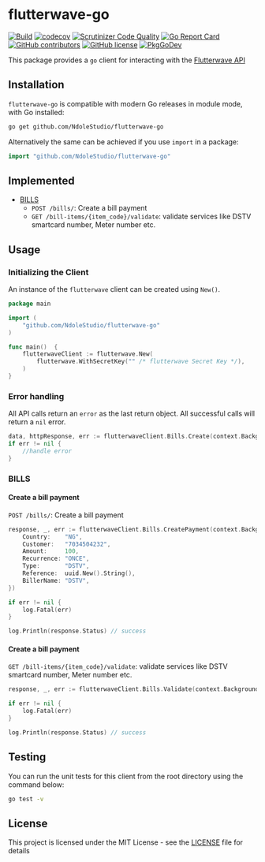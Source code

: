 # flutterwave-go

[![Build](https://github.com/NdoleStudio/flutterwave-go/actions/workflows/main.yml/badge.svg)](https://github.com/NdoleStudio/flutterwave-go/actions/workflows/main.yml)
[![codecov](https://codecov.io/gh/NdoleStudio/flutterwave-go/branch/main/graph/badge.svg)](https://codecov.io/gh/NdoleStudio/flutterwave-go)
[![Scrutinizer Code Quality](https://scrutinizer-ci.com/g/NdoleStudio/flutterwave-go/badges/quality-score.png?b=main)](https://scrutinizer-ci.com/g/NdoleStudio/flutterwave-go/?branch=main)
[![Go Report Card](https://goreportcard.com/badge/github.com/NdoleStudio/flutterwave-go)](https://goreportcard.com/report/github.com/NdoleStudio/flutterwave-go)
[![GitHub contributors](https://img.shields.io/github/contributors/NdoleStudio/flutterwave-go)](https://github.com/NdoleStudio/flutterwave-go/graphs/contributors)
[![GitHub license](https://img.shields.io/github/license/NdoleStudio/flutterwave-go?color=brightgreen)](https://github.com/NdoleStudio/flutterwave-go/blob/master/LICENSE)
[![PkgGoDev](https://pkg.go.dev/badge/github.com/NdoleStudio/flutterwave-go)](https://pkg.go.dev/github.com/NdoleStudio/flutterwave-go)


This package provides a `go` client for interacting with the [Flutterwave API](https://developer.flutterwave.com/docs)

## Installation

`flutterwave-go` is compatible with modern Go releases in module mode, with Go installed:

```bash
go get github.com/NdoleStudio/flutterwave-go
```

Alternatively the same can be achieved if you use `import` in a package:

```go
import "github.com/NdoleStudio/flutterwave-go"
```

## Implemented

- [BILLS](#bills)
    - `POST /bills/`: Create a bill payment
    - `GET /bill-items/{item_code}/validate`: validate services like DSTV smartcard number, Meter number etc.

## Usage

### Initializing the Client

An instance of the `flutterwave` client can be created using `New()`.

```go
package main

import (
	"github.com/NdoleStudio/flutterwave-go"
)

func main()  {
	flutterwaveClient := flutterwave.New(
		flutterwave.WithSecretKey("" /* flutterwave Secret Key */),
	)
}
```

### Error handling

All API calls return an `error` as the last return object. All successful calls will return a `nil` error.

```go
data, httpResponse, err := flutterwaveClient.Bills.Create(context.Background(), request)
if err != nil {
    //handle error
}
```

### BILLS

#### Create a bill payment

`POST /bills/`: Create a bill payment

```go
response, _, err := flutterwaveClient.Bills.CreatePayment(context.Background(), &BillsCreatePaymentRequest{
    Country:    "NG",
    Customer:   "7034504232",
    Amount:     100,
    Recurrence: "ONCE",
    Type:       "DSTV",
    Reference:  uuid.New().String(),
    BillerName: "DSTV",
})

if err != nil {
    log.Fatal(err)
}

log.Println(response.Status) // success
```


#### Create a bill payment

`GET /bill-items/{item_code}/validate`: validate services like DSTV smartcard number, Meter number etc.

```go
response, _, err := flutterwaveClient.Bills.Validate(context.Background(), "CB177", "BIL099", "08038291822")

if err != nil {
    log.Fatal(err)
}

log.Println(response.Status) // success
```


## Testing

You can run the unit tests for this client from the root directory using the command below:

```bash
go test -v
```

## License

This project is licensed under the MIT License - see the [LICENSE](LICENSE) file for details
